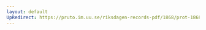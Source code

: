 ```yaml
---
layout: default
UpRedirect: https://pruto.im.uu.se/riksdagen-records-pdf/1868/prot-1868--ak--229/prot-1868--ak--229_002.pdf
---
```

